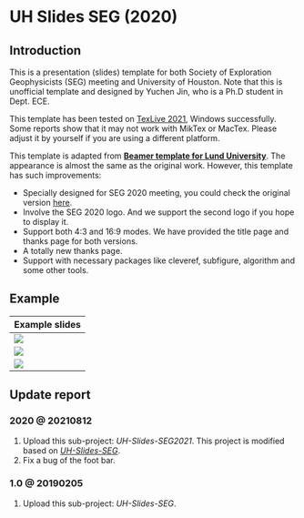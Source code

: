 # UH Slides SEG (2020)

## Introduction

This is a presentation (slides) template for both Society of Exploration Geophysicists (SEG) meeting and University of Houston. Note that this is unofficial template and designed by Yuchen Jin, who is a Ph.D student in Dept. ECE.

This template has been tested on [TexLive 2021][texlive], Windows successfully. Some reports show that it may not work with MikTex or MacTex. Please adjust it by yourself if you are using a different platform.

This template is adapted from [**Beamer template for Lund University**][slice-lu]. The appearance is almost the same as the original work. However, this template has such improvements:

* Specially designed for SEG 2020 meeting, you could check the original version [here][SEG-2020-Slides].
* Involve the SEG 2020 logo. And we support the second logo if you hope to display it.
* Support both 4:3 and 16:9 modes. We have provided the title page and thanks page for both versions.
* A totally new thanks page.
* Support with necessary packages like cleveref, subfigure, algorithm and some other tools.

## Example

| Example slides |
| ----- |
| ![][ex-fig-1] |
| ![][ex-fig-2] |
| ![][ex-fig-3] |

## Update report

### 2020 @ 20210812

1. Upload this sub-project: *UH-Slides-SEG2021*. This project is modified based on [*UH-Slides-SEG*](https://github.com/cainmagi/UH-beamer-templates/tree/UH-Slides-SEG).
2. Fix a bug of the foot bar.

### 1.0 @ 20190205

1. Upload this sub-project: *UH-Slides-SEG*.

[slice-lu]:https://github.com/mryzmo/lu-beamer
[SEG-2020-Slides]:https://seg.org/AM/2020/resources/all
[texlive]:https://ctan.org/pkg/texlive
[ex-fig-1]:./display/uh-seg-1.jpg
[ex-fig-2]:./display/uh-seg-2.png
[ex-fig-3]:./display/uh-seg-3.jpg
